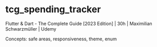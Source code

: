 # tcg_spending_tracker

Flutter & Dart - The Complete Guide [2023 Edition] | 30h | Maximilian Schwarzmüller | Udemy

Concepts: safe areas, responsiveness, theme, enum
